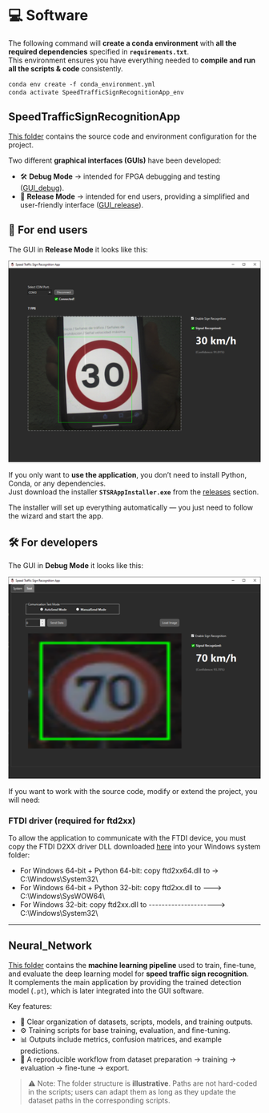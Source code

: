 # 💻 Software

The following command will **create a conda environment** with **all the required dependencies** specified in **`requirements.txt`**.  
This environment ensures you have everything needed to **compile and run all the scripts & code** consistently.

```
conda env create -f conda_environment.yml
conda activate SpeedTrafficSignRecognitionApp_env
```

## SpeedTrafficSignRecognitionApp

[This folder](https://github.com/ManuelSN/Speed_Traffic_Sign_Recognition_System/tree/main/Software/SpeedTrafficSignRecognitionApp) contains the source code and environment configuration for the project.

Two different **graphical interfaces (GUIs)** have been developed:  
- 🛠️ **Debug Mode** → intended for FPGA debugging and testing ([GUI_debug](https://github.com/ManuelSN/Speed_Traffic_Sign_Recognition_System/blob/main/Software/SpeedTrafficSignRecognitionApp/GUI/SpeedTrafficSignRecognitionApp_debug.ui)).  
- 🚀 **Release Mode** → intended for end users, providing a simplified and user-friendly interface ([GUI_release](https://github.com/ManuelSN/Speed_Traffic_Sign_Recognition_System/blob/main/Software/SpeedTrafficSignRecognitionApp/GUI/SpeedTrafficSignRecognitionApp_release.ui)).  

## 🚀 For end users

The GUI in **Release Mode** it looks like this:

<img src="assets/SW_Test_Sign_Recognized.PNG" alt="Debug Mode" width="800"/>

If you only want to **use the application**, you don’t need to install Python, Conda, or any dependencies.  
Just download the installer **`STSRAppInstaller.exe`** from the [releases](https://github.com/ManuelSN/Speed_Traffic_Sign_Recognition_System/releases) section.  

The installer will set up everything automatically — you just need to follow the wizard and start the app.


## 🛠️ For developers

The GUI in **Debug Mode** it looks like this:

<img src="assets/DEBUG_TEST_PROCESS.PNG" alt="Debug Mode" width="800"/>

If you want to work with the source code, modify or extend the project, you will need:

### FTDI driver (required for ftd2xx)

To allow the application to communicate with the FTDI device, you must copy the FTDI D2XX driver DLL downloaded [here](https://ftdichip.com/drivers/d2xx-drivers/) into your Windows system folder:

- For Windows 64-bit + Python 64-bit: copy ftd2xx64.dll to -> C:\Windows\System32\
- For Windows 64-bit + Python 32-bit: copy ftd2xx.dll to ---> C:\Windows\SysWOW64\
- For Windows 32-bit: copy ftd2xx.dll to ---------------------> C:\Windows\System32\
---
## Neural_Network

[This folder](https://github.com/ManuelSN/Speed_Traffic_Sign_Recognition_System/tree/main/Software/Neural_Network) contains the **machine learning pipeline** used to train, fine-tune, and evaluate the deep learning model for **speed traffic sign recognition**.  
It complements the main application by providing the trained detection model (`.pt`), which is later integrated into the GUI software.

Key features:
- 📂 Clear organization of datasets, scripts, models, and training outputs.  
- ⚙️ Training scripts for base training, evaluation, and fine-tuning.  
- 📊 Outputs include metrics, confusion matrices, and example predictions.  
- 🔄 A reproducible workflow from dataset preparation → training → evaluation → fine-tune → export.  

> ⚠️ Note: The folder structure is **illustrative**. Paths are not hard-coded in the scripts; users can adapt them as long as they update the dataset paths in the corresponding scripts.
